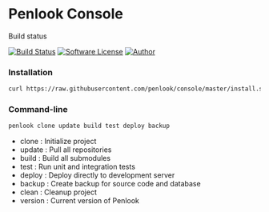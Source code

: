 # Penlook Console

Build status

[![Build Status](https://travis-ci.org/penlook/service.svg?branch=master)](https://travis-ci.org/penlook/service) [![Software License](https://img.shields.io/badge/license-MIT-blue.svg?style=flat)](LICENSE.md) [![Author](http://img.shields.io/badge/author-penlook-red.svg?style=flat)](https://github.com/penlook)

### Installation
```bash
curl https://raw.githubusercontent.com/penlook/console/master/install.sh | python
```

### Command-line

```bash
penlook clone update build test deploy backup
```

+ clone   : Initialize project
+ update  : Pull all repositories
+ build   : Build all submodules
+ test    : Run unit and integration tests
+ deploy  : Deploy directly to development server
+ backup  : Create backup for source code and database
+ clean   : Cleanup project
+ version : Current version of Penlook

